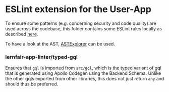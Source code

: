 # ESLint extension for the User-App

To ensure some patterns (e.g. concerning security and code quality) are used across the codebase, this folder contains some ESLint rules locally as described [here](https://stevenpetryk.com/blog/custom-eslint-rules/).

To have a look at the AST, [ASTExplorer](https://astexplorer.net/) can be used.

### lernfair-app-linter/typed-gql

Ensures that `gql` is imported from `src/gql`, which is the typed variant of gql that is generated using Apollo Codegen using the Backend Schema.
Unlike the other gqls exported from other libraries, this does not just return `any` and should thus be preferred.